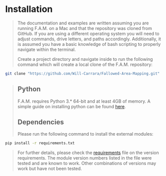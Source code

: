 # Installation
>
>
> The documentation and examples are written assuming you are running F.A.M. on a Mac and that the repository was cloned from GitHub. If you are using a different operating system you will need to adjust commands, drive letters, and paths accordingly. Additionally, it is assumed you have a basic knowledge of bash scripting to properly navigate within the terminal.
>
> Create a project directory and navigate inside to run the following command which will create a local clone of the F.A.M. repository:
```bash
git clone "https://github.com/Will-Carrara/Fallowed-Area-Mapping.git"
```
>
> ## Python
> F.A.M. requires Python 3.* 64-bit and at least 4GB of memory. A simple guide on installing python can be found [here](https://docs.python-guide.org/starting/installation/).
>
> ## Dependencies
> Please run the following command to install the external modules:
```bash
pip install -r requirements.txt
```
> For further details, please check the [requirements](../requirements.txt) file on the version requirements. The module version numbers listed in the file were tested and are known to work. Other combinations of versions may work but have not been tested.
